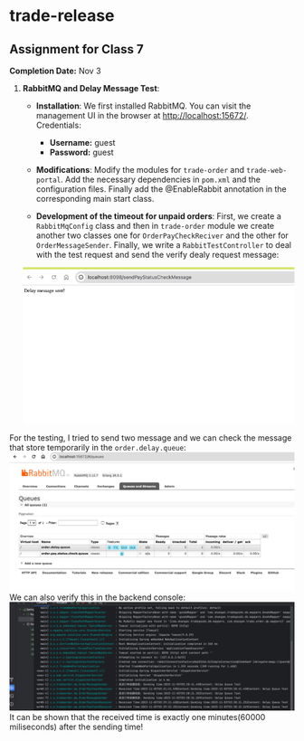 # trade-release

## Assignment for Class 7 
**Completion Date:** Nov 3

1. **RabbitMQ and Delay Message Test**:
  
   - **Installation**: We first installed RabbitMQ. You can visit the management UI in the browser at [http://localhost:15672/](http://localhost:15672/). Credentials: 
     - **Username:** guest
     - **Password:** guest
     
   - **Modifications**: Modify the modules for `trade-order` and `trade-web-portal`. Add the necessary dependencies in `pom.xml` and the configuration files. Finally add the @EnableRabbit annotation in the corresponding main start class. 

    - **Development of the timeout for unpaid orders**: First, we create a `RabbitMqConfig` class and then in `trade-order` module we create another two classes one for `OrderPayCheckReciver` and the other for `OrderMessageSender`. Finally, we write a `RabbitTestController` to deal with the test request and send the verify dealy request message:

    ![SendPayStatus](Images/SendPayStatus7.png)

  For the testing, I tried to send two message and we can check the message that store temporarily in the `order.delay.queue`:
  ![OrderDealyQueue](Images/OrderDelayQueue7.png)
  We can also verify this in the backend console:
  ![BackEndVerify](Images/MessageQueueTest7.png)
  It can be shown that the received time is exactly one minutes(60000 miliseconds) after the sending time!



